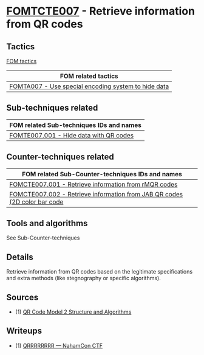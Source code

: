 # [FOMTCTE007](https://github.com/blue101010/FOM/blob/main/countertechniques/FOMCTE007.md) - Retrieve information from QR codes

## Tactics

[FOM tactics](https://github.com/blue101010/FOM/blob/main/tactics/tactics.md)

| FOM related tactics  |
| --------------------------------------- |
| [FOMTA007 - Use special encoding system to hide data](https://github.com/blue101010/FOM/blob/main/tactics/FOMTA007.md)   |


## Sub-techniques related

| FOM related  Sub-techniques IDs and names|
| ------------------------------------------------------------ |
| [FOMTE007.001 - Hide data with QR codes](https://github.com/blue101010/FOM/blob/main/techniques/FOMTE007.001.md)        |

## Counter-techniques related

| FOM related  Sub-Counter-techniques IDs and names|
| ------------------------------------------------------------ |
| [FOMCTE007.001 - Retrieve information from rMQR codes](https://github.com/blue101010/FOM/blob/main/countertechniques/FOMCTE007.001.md)       |
| [FOMCTE007.002 - Retrieve information from JAB QR codes (2D color bar code](https://github.com/blue101010/FOM/blob/main/countertechniques/FOMCTE007.002.md) |


## Tools and algorithms

See  Sub-Counter-techniques

## Details

Retrieve information from QR codes based on the legitimate specifications and extra methods (like stegnography or specific algorithms).

 
## Sources

- (1) [QR Code Model 2 Structure and Algorithms](https://franckybox.com/wp-content/uploads/qrcode.pdf)

## Writeups

- (1) [QRRRRRRRR — NahamCon CTF](https://medium.com/@inferiorak/qrrrrrrrr-nahamcon-ctf-2024-writeup-by-inferiorak-063406df187e)